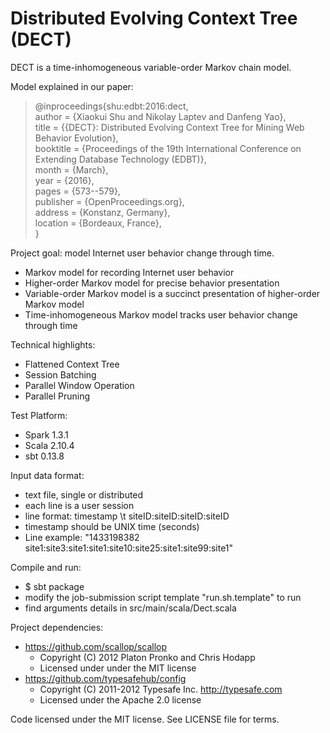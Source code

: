 # Distributed Evolving Context Tree (DECT)

DECT is a time-inhomogeneous variable-order Markov chain model.

Model explained in our paper:
>@inproceedings{shu:edbt:2016:dect,<br>
>    author = {Xiaokui Shu and Nikolay Laptev and Danfeng Yao},<br>
>    title = {{DECT}: Distributed Evolving Context Tree for Mining Web Behavior Evolution},<br>
>    booktitle = {Proceedings of the 19th International Conference on Extending Database Technology (EDBT)},<br>
>    month = {March},<br>
>    year = {2016},<br>
>    pages = {573--579},<br>
>    publisher = {OpenProceedings.org},<br>
>    address = {Konstanz, Germany},<br>
>    location = {Bordeaux, France},<br>
>}

Project goal: model Internet user behavior change through time.
  - Markov model for recording Internet user behavior
  - Higher-order Markov model for precise behavior presentation
  - Variable-order Markov model is a succinct presentation of higher-order Markov model
  - Time-inhomogeneous Markov model tracks user behavior change through time

Technical highlights:
  - Flattened Context Tree
  - Session Batching
  - Parallel Window Operation
  - Parallel Pruning

Test Platform:
  - Spark 1.3.1
  - Scala 2.10.4
  - sbt 0.13.8

Input data format:
  - text file, single or distributed
  - each line is a user session
  - line format: timestamp \t siteID:siteID:siteID:siteID
  - timestamp should be UNIX time (seconds)
  - Line example: "1433198382 site1:site3:site1:site1:site10:site25:site1:site99:site1"

Compile and run:
  - $ sbt package
  - modify the job-submission script template "run.sh.template" to run
  - find arguments details in src/main/scala/Dect.scala

Project dependencies:
  - https://github.com/scallop/scallop 
      - Copyright (C) 2012 Platon Pronko and Chris Hodapp
      - Licensed under under the MIT license
  - https://github.com/typesafehub/config
      - Copyright (C) 2011-2012 Typesafe Inc. <http://typesafe.com>
      - Licensed under the Apache 2.0 license

Code licensed under the MIT license. See LICENSE file for terms.
